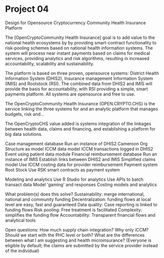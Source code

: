 # Project 04
Design for Opensource Cryptocurrency Community Health Insurance Platform

The [OpenCryptoCommunity Health Insurance] goal is to add value to the national health ecosystems by by providing smart-contract functionality to risk-pooling schemes based on national health information systems.  The system will process near instant payments based on claims for medical services, providing analytics and risk algorithms, resulting in increased accountability, scalability and sustainability.

The platform is based on three proven, opensource systems: District Health Information System (DHIS2), Insurance management Information System (IMIS) and Rootstock (RSI).  The combined data from DHIS2 and IMIS will provide the basis for accountability, with RSI providing a simple, smart payments platform.  All systems are opensource and free to use.  

The OpenCryptoCommunity Health Insurance (OPEN.CRYPTO.CHS) is the service linking the three systems for  and an analytic platform that manages budgets, risk and...

The OpenCryptoCHS value added is systems integration of the linkages between health data, claims and financing, and establishing a platform for big data solutions. 

Case management database
    Run an instance of DHIS2 
    Cameroon Org Structure as model
    ICCM data model
    ICCM transactions logged in DHIS2 Event using patient data module
Financial reimbursement database
    Run an instance of IMIS 
    Establish links between DHIS2 and IMIS
    Simplified claims model
    Use ICCM costing data for provider reimbursement
Payment system    
    Root Stock
    Use RSK smart contracts as payment system
    
Modeling and analytics
    Use R Studio for analytics
    Use APIs to batch transact data
    Model 'gaming' and responses
    Costing models and analytics


What problem(s) does this solve?
    Sustainability: merge international, national and community funding
    Decentralization: funding flows at local level are easy, fast and guaranteed
    Data quality: Case reporting is linked to funding flows 
    Risk pooling: Free treatment is facilitated
    Complexity: simplifies the funding flow
    Accountability: Transparent financial flows and analytical tools
    
    
    
Open questions:
    How much supply chain integration?
    Why only iCCM?  Should we start with the PHC level or both? 
    What are the differences between what I am suggesting and health microinsurance? (Everyone is eligible by default; the claims are submitted by the service provider instead of the individual)  
    

    
